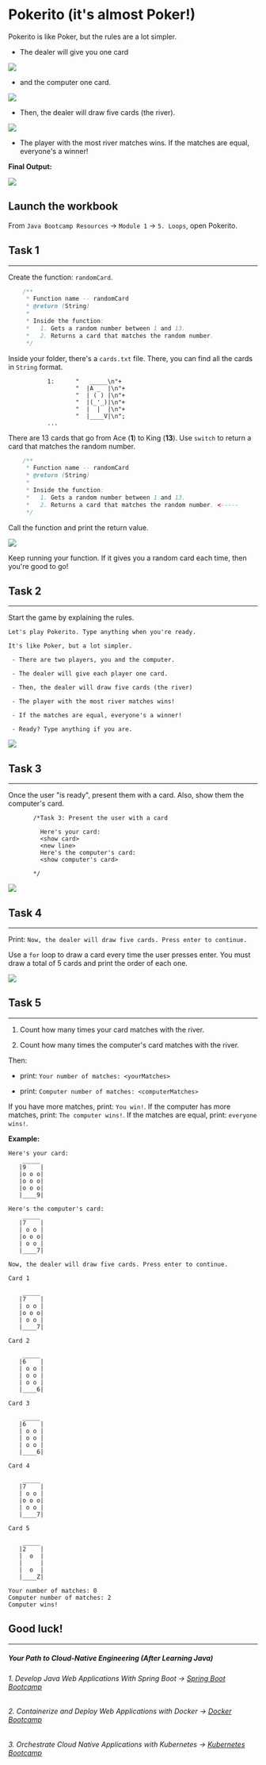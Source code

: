 # Pokerito (it's almost Poker!)

Pokerito is like Poker, but the rules are a lot simpler.

-   The dealer will give you one card

![](https://img-c.udemycdn.com/redactor/raw/article_lecture/2025-01-04_02-25-56-048a5d266a33fd2f3a0af7b625deb55a.png)

-   and the computer one card.

![](https://img-c.udemycdn.com/redactor/raw/article_lecture/2025-01-04_02-25-56-68e101e9d50117c3b9150519e2881530.png)

-   Then, the dealer will draw five cards (the river).

![](https://img-c.udemycdn.com/redactor/raw/article_lecture/2025-01-04_02-25-56-52c0a678d8844e58857ddf2160e1e671.gif)

-   The player with the most river matches wins. If the matches are equal, everyone's a winner!

**Final Output:**

![](https://img-c.udemycdn.com/redactor/raw/article_lecture/2025-01-04_02-25-56-94c5cc2578638e9483ef8dbed8451efb.gif)

Launch the workbook
-------------------

From `Java Bootcamp Resources` -> `Module 1` -> `5. Loops`, open Pokerito.

## Task 1
------


Create the function: `randomCard`.

```java
    /**
     * Function name -- randomCard
     * @return (String)
     *
     * Inside the function:
     *   1. Gets a random number between 1 and 13.
     *   2. Returns a card that matches the random number.
     */
```

Inside your folder, there's a `cards.txt` file. There, you can find all the cards in `String` format.

```
           1:      "   _____\n"+
                   "  |A _  |\n"+
                   "  | ( ) |\n"+
                   "  |(_'_)|\n"+
                   "  |  |  |\n"+
                   "  |____V|\n";
           ...
```

There are 13 cards that go from Ace (**1**) to King (**13**). Use `switch` to return a card that matches the random number.

```java
    /**
     * Function name -- randomCard
     * @return (String)
     *
     * Inside the function:
     *   1. Gets a random number between 1 and 13.
     *   2. Returns a card that matches the random number. <-----
     */
```

Call the function and print the return value.

![](https://img-c.udemycdn.com/redactor/raw/article_lecture/2025-01-04_02-25-56-7979263ef7e6da456defb833c648d5bd.png)

Keep running your function. If it gives you a random card each time, then you're good to go!

## Task 2
------

Start the game by explaining the rules.

`Let's play Pokerito. Type anything when you're ready.`

`It's like Poker, but a lot simpler.`

` - There are two players, you and the computer.`

` - The dealer will give each player one card.`

` - Then, the dealer will draw five cards (the river)`

` - The player with the most river matches wins!`

` - If the matches are equal, everyone's a winner!`

` - Ready? Type anything if you are.`

![](https://img-c.udemycdn.com/redactor/raw/article_lecture/2025-01-04_02-25-56-6c7dcf2cd2e68f4898498796205cfd10.gif)

## Task 3
------

Once the user "is ready", present them with a card. Also, show them the computer's card.

```
       /*Task 3: Present the user with a card

         Here's your card:
         <show card>
         <new line>
         Here's the computer's card:
         <show computer's card>

       */
```

![](https://img-c.udemycdn.com/redactor/raw/article_lecture/2025-01-04_02-25-56-aff44e7a28c8d35518aa333ca55a9948.gif)

## Task 4
------

Print: `Now, the dealer will draw five cards. Press enter to continue.`

Use a `for` loop to draw a card every time the user presses enter. You must draw a total of 5 cards and print the order of each one.

![](https://img-c.udemycdn.com/redactor/raw/article_lecture/2025-01-04_02-25-57-a500500c27f838edff6b4d3a8aaca93e.gif)

## Task 5
------

1.  Count how many times your card matches with the river.

2.  Count how many times the computer's card matches with the river.

Then:

-   print: `Your number of matches: <yourMatches>`

-   print: `Computer number of matches: <computerMatches>`

If you have more matches, print: `You win!`. If the computer has more matches, print: `The computer wins!`. If the matches are equal, print: `everyone wins!`.

**Example:**
```
Here's your card: 
    _____ 
   |9    |
   |o o o|
   |o o o|
   |o o o|
   |____9|

Here's the computer's card: 
    _____ 
   |7    |
   | o o |
   |o o o|
   | o o |
   |____7|
```

```
Now, the dealer will draw five cards. Press enter to continue.
```

```
Card 1

    _____ 
   |7    |
   | o o |
   |o o o|
   | o o |
   |____7|

Card 2

    _____ 
   |6    |
   | o o |
   | o o |
   | o o |
   |____6|

Card 3

    _____ 
   |6    |
   | o o |
   | o o |
   | o o |
   |____6|

Card 4

    _____ 
   |7    |
   | o o |
   |o o o|
   | o o |
   |____7|

Card 5

    _____
   |2    |
   |  o  |
   |     |
   |  o  |
   |____Z|
```

```
Your number of matches: 0
Computer number of matches: 2
Computer wins!
```

## Good luck!
----------
##### Your Path to Cloud-Native Engineering (After Learning Java)
###### 1. Develop Java Web Applications With Spring Boot → [Spring Boot Bootcamp](https://www.udemy.com/course/the-complete-spring-boot-development-bootcamp/?couponCode=SPRING_BOOTCAMP)
###### 2. Containerize and Deploy Web Applications with Docker → [Docker Bootcamp](https://www.udemy.com/course/docker-bootcamp-conquer-docker-with-real-world-projects/?couponCode=DOCKER_BOOTCAMP)
###### 3. Orchestrate Cloud Native Applications with Kubernetes → [Kubernetes Bootcamp](https://kubernetestraining.io/)